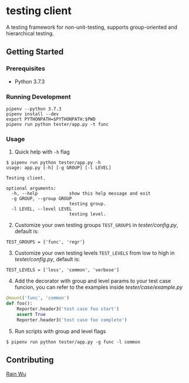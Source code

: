 # testing client
A testing framework for non-unit-testing, supports group-oriented and hierarchical testing.

## Getting Started
### Prerequisites
- Python 3.7.3

### Running Development
```
pipenv --python 3.7.3
pipenv install --dev
export PYTHONPATH=$PYTHONPATH:$PWD
pipenv run python tester/app.py -t func
```

### Usage
1. Quick help with `-h` flag
```
$ pipenv run python tester/app.py -h     
usage: app.py [-h] [-g GROUP] [-l LEVEL]

Testing client.

optional arguments:
  -h, --help            show this help message and exit
  -g GROUP, --group GROUP
                        testing group.
  -l LEVEL, --level LEVEL
                        testing level.
```

2. Customize your own testing groups `TEST_GROUPS` in *tester/config.py*, default is:
```
TEST_GROUPS = {'func', 'regr'}
```

3. Customize your own testing levels `TEST_LEVELS` from low to high in *tester/config.py*, default is:
```
TEST_LEVELS = ['less', 'common', 'verbose']
```

4. Add the decorator with group and level params to your test case funcion, you can refer to the examples inside *tester/case/example.py*
```python
@mount('func', 'common')
def foo():
    Reporter.header3('test case foo start')
    assert True
    Reporter.header3('test case foo complete')
```

5. Run scripts with group and level flags
```
$ pipenv run python tester/app.py -g func -l common
```

## Contributing
[Rain Wu](https://github.com/RainrainWu)